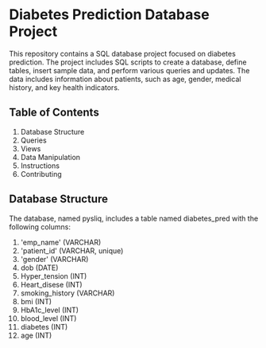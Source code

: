 # Diabetes Prediction Database Project

This repository contains a SQL database project focused on diabetes prediction. The project includes SQL scripts to create a database, define tables, insert sample data, and perform various queries and updates. The data includes information about patients, such as age, gender, medical history, and key health indicators.

## Table of Contents
 1. Database Structure
 2. Queries
 3. Views
 4. Data Manipulation
 5. Instructions
 6. Contributing

## Database Structure

The database, named pysliq, includes a table named diabetes_pred with the following columns:
1. 'emp_name' (VARCHAR)
2. 'patient_id' (VARCHAR, unique)
3. 'gender' (VARCHAR)
4. dob (DATE)
5. Hyper_tension (INT)
6. Heart_disese (INT)
7. smoking_history (VARCHAR)
8. bmi (INT)
9. HbA1c_level (INT)
10. blood_level (INT)
11. diabetes (INT)
12. age (INT)
